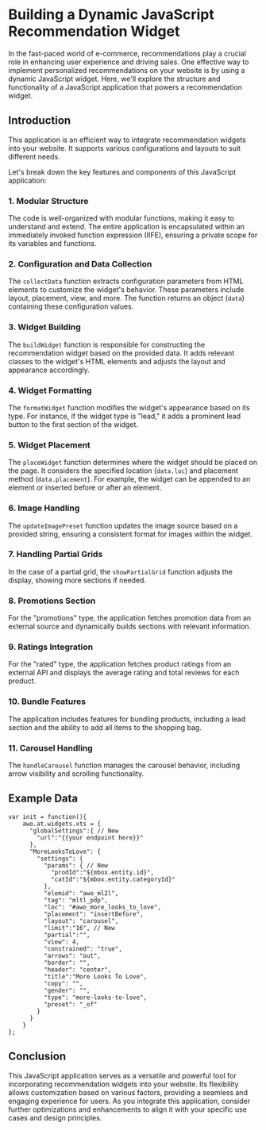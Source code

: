 # Building a Dynamic JavaScript Recommendation Widget

In the fast-paced world of e-commerce, recommendations play a crucial role in enhancing user experience and driving sales. One effective way to implement personalized recommendations on your website is by using a dynamic JavaScript widget. Here, we'll explore the structure and functionality of a JavaScript application that powers a recommendation widget.

## Introduction

This application is an efficient way to integrate recommendation widgets into your website. It supports various configurations and layouts to suit different needs.

Let's break down the key features and components of this JavaScript application:

### 1. **Modular Structure**

The code is well-organized with modular functions, making it easy to understand and extend. The entire application is encapsulated within an immediately invoked function expression (IIFE), ensuring a private scope for its variables and functions.

### 2. **Configuration and Data Collection**

The `collectData` function extracts configuration parameters from HTML elements to customize the widget's behavior. These parameters include layout, placement, view, and more. The function returns an object (`data`) containing these configuration values.

### 3. **Widget Building**

The `buildWidget` function is responsible for constructing the recommendation widget based on the provided data. It adds relevant classes to the widget's HTML elements and adjusts the layout and appearance accordingly.

### 4. **Widget Formatting**

The `formatWidget` function modifies the widget's appearance based on its type. For instance, if the widget type is "lead," it adds a prominent lead button to the first section of the widget.

### 5. **Widget Placement**

The `placeWidget` function determines where the widget should be placed on the page. It considers the specified location (`data.loc`) and placement method (`data.placement`). For example, the widget can be appended to an element or inserted before or after an element.

### 6. **Image Handling**

The `updateImagePreset` function updates the image source based on a provided string, ensuring a consistent format for images within the widget.

### 7. **Handling Partial Grids**

In the case of a partial grid, the `showPartialGrid` function adjusts the display, showing more sections if needed.

### 8. **Promotions Section**

For the "promotions" type, the application fetches promotion data from an external source and dynamically builds sections with relevant information.

### 9. **Ratings Integration**

For the "rated" type, the application fetches product ratings from an external API and displays the average rating and total reviews for each product.

### 10. **Bundle Features**

The application includes features for bundling products, including a lead section and the ability to add all items to the shopping bag.

### 11. **Carousel Handling**

The `handleCarousel` function manages the carousel behavior, including arrow visibility and scrolling functionality.

## Example Data

```
var init = function(){
	awo.at.widgets.xts = {
	  "globalSettings":{ // New
	    "url":"{{your endpoint here}}"
	  },
	  "MoreLooksToLove": {
	    "settings": {
	      "params": { // New
	        "prodId":"${mbox.entity.id}",
	        "catId":"${mbox.entity.categoryId}"
	      },
	      "elemid": "awo_ml2l",
	      "tag": "mltl_pdp",
	      "loc": "#awo_more_looks_to_love",
	      "placement": "insertBefore",
	      "layout": "carousel",
	      "limit":"16", // New
	      "partial":"",
	      "view": 4,
	      "constrained": "true",
	      "arrows": "out",
	      "border": "",
	      "header": "center",
	      "title":"More Looks To Love",
	      "copy": "", 
	      "gender": "",
	      "type": "more-looks-to-love",
	      "preset": "_of"
	    }
	  }
	}
};
```

## Conclusion

This JavaScript application serves as a versatile and powerful tool for incorporating recommendation widgets into your website. Its flexibility allows customization based on various factors, providing a seamless and engaging experience for users. As you integrate this application, consider further optimizations and enhancements to align it with your specific use cases and design principles.